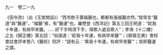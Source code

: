 九一　卷二一九

《田令孜》（出《玉堂閒話》）“西市飲子蓋福醫也，鄴都有張福醫亦然。”按常言“醫道”與“醫運”，“福醫”者，有“醫運”也。羅懋登《西洋記》第五三回王明道：“趁我十年運，有病早來醫。……好下手時須下手，得欺人處且欺人”；李漁《十二樓》之五《歸正樓》第五回：“俗語道：‘趁我十年運，有病早來醫’”；《聊齋志異》會校會註會評本卷八《醫術》但評：“語有云：‘乘我十年運，有病早來醫’”；皆即醫運之謂。